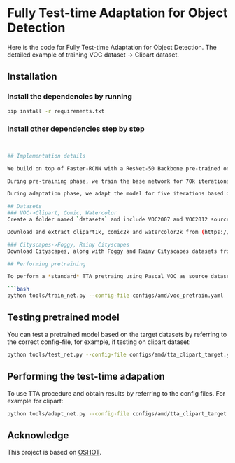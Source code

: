 # Fully Test-time Adaptation for Object Detection
Here is the code for Fully Test-time Adaptation for Object Detection. The detailed example of training VOC dataset -> Clipart dataset.  

## Installation
### Install the dependencies by running
```bash
pip install -r requirements.txt
```
### Install other dependencies step by step
```bash


## Implementation details 

We build on top of Faster-RCNN with a ResNet-50 Backbone pre-trained on ImageNet, 300 top proposals after non-maximum-suppression, anchors at three scales (128, 256, 512) and three aspect ratios (1:1, 1:2, 2:1).

During pre-training phase, we train the base network for 70k iterations using SGD with momentum set at 0.9, the initial learning rate is 0.001 and decays after 50k iterations. During pre-training, the batch size is set as 1, batch normalization layers are fixed and the first two blocks are freezen. 

During adaptation phase, we adapt the model for five iterations based on one sample. We use SGD with momentum set at 0.9, and learning rate is set as 0.001. The batch normalization is fixed and the first two blocks are freezen. 

## Datasets
### VOC->Clipart, Comic, Watercolor
Create a folder named `datasets` and include VOC2007 and VOC2012 source datasets (download (http://host.robots.ox.ac.uk/pascal/VOC/)).

Download and extract clipart1k, comic2k and watercolor2k from (https://naoto0804.github.io/cross_domain_detection/).

### Cityscapes->Foggy, Rainy Cityscapes
Download Cityscapes, along with Foggy and Rainy Cityscapes datasets from (https://www.cityscapes-dataset.com/downloads/). 

## Performing pretraining 

To perform a *standard* TTA pretraing using Pascal VOC as source dataset:

```bash
python tools/train_net.py --config-file configs/amd/voc_pretrain.yaml
```

## Testing pretrained model

You can test a pretrained model based on the target datasets by referring to the correct config-file, for example, if testing on clipart dataset:

```bash
python tools/test_net.py --config-file configs/amd/tta_clipart_target.yaml --ckpt <pretrain_output_dir>/model_final.pth
```

## Performing the test-time adapation

To use TTA procedure and obtain results by referring to the config files. For example for clipart:

```bash
python tools/adapt_net.py --config-file configs/amd/tta_clipart_target.yaml --ckpt <pretrain_output_dir>/model_final.pth
```

## Acknowledge
This project is based on [OSHOT](https://github.com/VeloDC/oshot_detection). 
